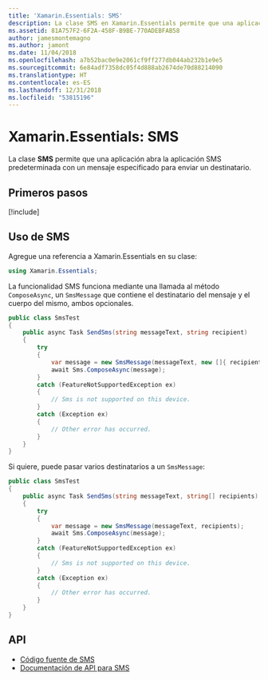 ```yaml
---
title: 'Xamarin.Essentials: SMS'
description: La clase SMS en Xamarin.Essentials permite que una aplicación abra la aplicación SMS predeterminada con un mensaje especificado para enviar a un destinatario.
ms.assetid: 81A757F2-6F2A-458F-B9BE-770ADEBFAB58
author: jamesmontemagno
ms.author: jamont
ms.date: 11/04/2018
ms.openlocfilehash: a7b52bac0e9e2061cf9ff277db044ab232b1e9e5
ms.sourcegitcommit: 6e84adf7358dc05f4d888ab2674de70d88214090
ms.translationtype: HT
ms.contentlocale: es-ES
ms.lasthandoff: 12/31/2018
ms.locfileid: "53815196"
---
```

# <a name="xamarinessentials-sms"></a>Xamarin.Essentials: SMS

La clase **SMS** permite que una aplicación abra la aplicación SMS predeterminada con un mensaje especificado para enviar un destinatario.

## <a name="get-started"></a>Primeros pasos

[!include[](~/essentials/includes/get-started.md)]

## <a name="using-sms"></a>Uso de SMS

Agregue una referencia a Xamarin.Essentials en su clase:

```csharp
using Xamarin.Essentials;
```

La funcionalidad SMS funciona mediante una llamada al método `ComposeAsync`, un `SmsMessage` que contiene el destinatario del mensaje y el cuerpo del mismo, ambos opcionales.

```csharp
public class SmsTest
{
    public async Task SendSms(string messageText, string recipient)
    {
        try
        {
            var message = new SmsMessage(messageText, new []{ recipient });
            await Sms.ComposeAsync(message);
        }
        catch (FeatureNotSupportedException ex)
        {
            // Sms is not supported on this device.
        }
        catch (Exception ex)
        {
            // Other error has occurred.
        }
    }
}
```

Si quiere, puede pasar varios destinatarios a un `SmsMessage`:

```csharp
public class SmsTest
{
    public async Task SendSms(string messageText, string[] recipients)
    {
        try
        {
            var message = new SmsMessage(messageText, recipients);
            await Sms.ComposeAsync(message);
        }
        catch (FeatureNotSupportedException ex)
        {
            // Sms is not supported on this device.
        }
        catch (Exception ex)
        {
            // Other error has occurred.
        }
    }
}
```

## <a name="api"></a>API

- [Código fuente de SMS](https://github.com/xamarin/Essentials/tree/master/Xamarin.Essentials/Sms)
- [Documentación de API para SMS](xref:Xamarin.Essentials.Sms)
